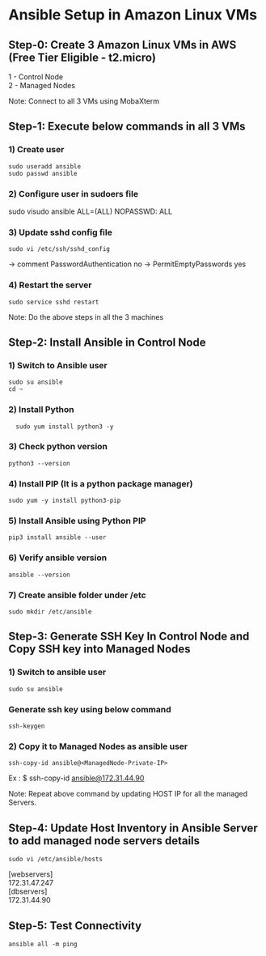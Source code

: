 # Ansible Setup in Amazon Linux VMs #

## Step-0: Create 3 Amazon Linux VMs in AWS (Free Tier Eligible - t2.micro)

1 - Control Node <br/>
2 - Managed Nodes

Note: Connect to all 3 VMs using MobaXterm

## Step-1: Execute below commands in all 3 VMs ##

### 1) Create user ###
```
sudo useradd ansible
sudo passwd ansible
```
### 2) Configure user in sudoers file ###

sudo visudo
ansible ALL=(ALL) NOPASSWD: ALL

### 3) Update sshd config file ###
```
sudo vi /etc/ssh/sshd_config
```
-> comment PasswordAuthentication no
-> PermitEmptyPasswords yes

### 4) Restart the server ###
```   
sudo service sshd restart
```
Note: Do the above steps in all the 3 machines 

## Step-2: Install Ansible in Control Node ##

### 1) Switch to Ansible user ### 
```
sudo su ansible
cd ~
```
### 2) Install Python ###
```
  sudo yum install python3 -y
```
### 3) Check python version  ###
```
python3 --version
```
### 4) Install PIP (It is a python package manager) ###
```
sudo yum -y install python3-pip
```
### 5) Install Ansible using Python PIP ###
```
pip3 install ansible --user
```
### 6) Verify ansible version  ###
```
ansible --version
```
### 7)  Create ansible folder under /etc ###
```
sudo mkdir /etc/ansible 
```

## Step-3: Generate SSH Key In Control Node and  Copy SSH key into Managed Nodes ##

### 1) Switch to ansible user ###

```
sudo su ansible
```
### Generate ssh key using below command ###
```
ssh-keygen
```
### 2) Copy it to Managed Nodes as ansible user ###
```
ssh-copy-id ansible@<ManagedNode-Private-IP>
```
Ex : $ ssh-copy-id ansible@172.31.44.90
 
Note: Repeat above command by updating HOST IP for all the managed Servers.

## Step-4: Update Host Inventory in Ansible Server to add managed node servers details ##
```
sudo vi /etc/ansible/hosts
```
[webservers] <br/>
172.31.47.247
<br/>
[dbservers] <br/>
172.31.44.90

## Step-5: Test Connectivity ##
```
ansible all -m ping
```
